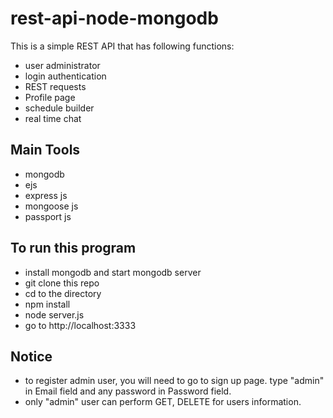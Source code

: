 # rest-api-node-mongodb
This is a simple REST API that has following functions:
- user administrator
- login authentication
- REST requests
- Profile page
- schedule builder
- real time chat
## Main Tools ##
- mongodb
- ejs
- express js
- mongoose js
- passport js
## To run this program ##
- install mongodb and start mongodb server
- git clone this repo
- cd to the directory
- npm install
- node server.js
- go to http://localhost:3333
## Notice ##
- to register admin user, you will need to go to sign up page. type "admin" in Email field and any password in Password field.
- only "admin" user can perform GET, DELETE for users information.
